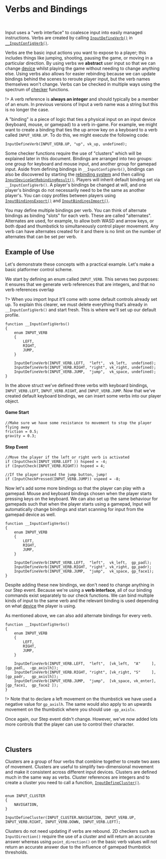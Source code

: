 # Verbs and Bindings

&nbsp;

Input uses a "verb interface" to coalesce input into easily managed instructions. Verbs are created by calling [`InputDefineVerb()`](Config?id=inputdefineverb) in [`__InputConfigVerb()`](Config?id=__inputconfigverb).

Verbs are the basic input actions you want to expose to a player; this includes things like jumping, shooting, pausing the game, or moving in a particular direction. By using verbs we **abstract** user input so that we can change [device](Devices) whilst playing the game without needing to change anything else. Using verbs also allows for easier rebinding because we can update bindings behind the scenes to reroute player input, but the verb names themselves won't change. Verbs can be checked in multiple ways using the spectrum of [checker](Functions-(Checkers)) functions.

!> A verb reference is **always an integer** and should typically be a member of an enum. In previous versions of Input a verb name was a string but this is no longer the case.

A "binding" is a piece of logic that ties a physical input on an input device (keyboard, mouse, or gamepad) to a verb in-game. For example, we might want to create a binding that ties the up arrow key on a keyboard to a verb called `INPUT_VERB.UP`. To do this, we might execute the following code:

```gml
InputDefineVerb(INPUT_VERB.UP, "up", vk_up, undefined);
``` 

Some checker functions require the use of "clusters" which will be explained later in this document. Bindings are arranged into two groups: one group for keyboard and mouse input, and another group for gamepad input. Aside from defining bindings in `__InputConfigVerb()`, bindings can also be discovered by starting the [rebinding system](Functions-(Rebinding)?id=devicesetrebinding) and then calling [`InputDeviceGetRebindingResult()`](Functions-(Rebinding)?id=devicegetrebindingresult). Players will inherit default binding set via `__InputConfigVerb()`. A player's bindings be changed at will, and one player's bindings do not necessarily need to be the same as another player's. You can copy profiles between players using [`InputBindingsExport()`](Functions-(Rebinding)?id=bindingsexport) and [`InputBindingsImport()`](Functions-(Rebinding)?id=bindingsimport).

You may define multiple bindings per verb. You can think of alternate bindings as binding "slots" for each verb. These are called "alternates". Alternates are used, for example, to allow both WASD and arrow keys, or both dpad and thumbstick to simultaneously control player movement. Any verb can have alternates created for it and there is no limit on the number of alternates that can be set per verb.

## Example of Use

Let's demonstrate these concepts with a practical example. Let's make a basic platformer control scheme.

We start by defining an enum called `INPUT_VERB`. This serves two purposes: it ensures that we generate verb references that are integers, and that no verb references overlap

?> When you import Input it’ll come with some default controls already set up. To explain this clearer, we must delete everything that’s already in `__InputConfigVerb()` and start fresh. This is where we'll set up our default profile.

```gml
function __InputConfigVerbs()
{
    enum INPUT_VERB
    {
        LEFT,
        RIGHT,
        JUMP,
    }
    
    InputDefineVerb(INPUT_VERB.LEFT,  "left",  vk_left,  undefined);
    InputDefineVerb(INPUT_VERB.RIGHT, "right", vk_right, undefined);
    InputDefineVerb(INPUT_VERB.JUMP,  "jump",  vk_space, undefined);
}
```

In the above struct we've defined three verbs with keyboard bindings, `INPUT_VERB.LEFT`, `INPUT_VERB.RIGHT`, and `INPUT_VERB.JUMP`. Now that we've created default keyboard bindings, we can insert some verbs into our player object.

<!-- tabs:start -->
#### **Game Start**
```gml
//Make sure we have some resistance to movement to stop the player flying away
friction = 0.5;
gravity = 0.3;
```
#### **Step Event**
```gml
//Move the player if the left or right verb is activated
if (InputCheck(INPUT_VERB.LEFT )) hspeed = -4;
if (InputCheck(INPUT_VERB.RIGHT)) hspeed = 4;

//If the player pressed the jump button, jump!
if (InputCheckPressed(INPUT_VERB.JUMP)) vspeed = -8;
```
<!-- tabs:end -->

Now let's add some more bindings so that the player can play with a gamepad. Mouse and keyboard bindings chosen when the player starts pressing keys on the keyboard. We can also set up the same behaviour for gamepads such that when the player starts using a gamepad, Input will automatically change bindings and start scanning for input from the gamepad device as well.

```gml
function __InputConfigVerbs()
{
    enum INPUT_VERB
    {
        LEFT,
        RIGHT,
        JUMP,
    }
    
    InputDefineVerb(INPUT_VERB.LEFT,  "left",  vk_left,  gp_padl);
    InputDefineVerb(INPUT_VERB.RIGHT, "right", vk_right, gp_padr);
    InputDefineVerb(INPUT_VERB.JUMP,  "jump",  vk_space, gp_face1);
}
```

Despite adding these new bindings, we don't need to change anything in our Step event. Because we're using a **verb interface**, all of our binding commands exist separately to our check functions. We can bind multiple kinds of input to the same verb and the relevant binding is used depending on what [device](Devices) the player is using.

As mentioned above, we can also add alternate bindings for every verb.

```gml
function __InputConfigVerbs()
{
    enum INPUT_VERB
    {
        LEFT,
        RIGHT,
        JUMP,
    }
    
    InputDefineVerb(INPUT_VERB.LEFT,  "left",  [vk_left,  "A"     ], [gp_padl,  -gp_axislh]);
    InputDefineVerb(INPUT_VERB.RIGHT, "right", [vk_right, "S"     ], [gp_padr,   gp_axislh]);
    InputDefineVerb(INPUT_VERB.JUMP,  "jump",  [vk_space, vk_enter], [gp_face1,  gp_face2 ]);
}
```

!> Note that to declare a left movement on the thumbstick we have used a negative value for `gp_axislh`. The same would also apply to an upwards movement on the thumbstick where you should use `-gp_axislv`.

Once again, our Step event didn't change. However, we've now added lots more controls that the player can use to control their character.

&nbsp;

## Clusters

Clusters are a group of four verbs that combine together to create two axes of movement. Clusters are useful to simplify two-dimensional movement and make it consistent across different input devices. Clusters are defined much in the same way as verbs. Cluster references are integers and to create a cluster you need to call a function, [`InputDefineCluster()`](Config?id=inputdefinecluster).

```gml

enum INPUT_CLUSTER
{
    NAVIGATION,
}

InputDefineCluster(INPUT_CLUSTER.NAVIGATION, INPUT_VERB.UP, INPUT_VERB.RIGHT, INPUT_VERB.DOWN, INPUT_VERB.LEFT);
```

Clusters do not need updating if verbs are rebound. 2D checkers such as `InputDirection()` require the use of a cluster and will return an accurate answer whereas using `point_direction()` on the basic verb values will not return an accurate answer due to the influence of gamepad thumbstick thresholds.